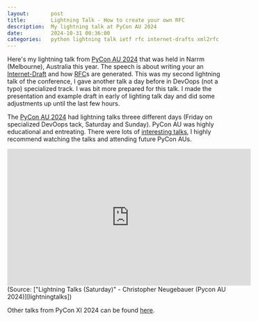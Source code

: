 ```yaml
---
layout:       post
title:        Lightning Talk - How to create your own RFC
description:  My lightning talk at PyCon AU 2024
date:         2024-10-31 00:36:00
categories:   python lightning talk ietf rfc internet-drafts xml2rfc
---
```


Here's my lightning talk from [PyCon AU 2024][pyconau] that was held in Narrm
(Melbourne), Australia this year.
The speech is about writing your an [Internet-Draft](i-d) and how [RFC][rfc]s
are generated.
This was my second lightning talk of the conference, I gave another talk a day
before in DevOops (not a typo) specialized track. I was bit more prepared for
this talk. I made the presentation and example draft in early of lighting talk
day and did some adjustments up until the last few hours.

The [PyCon AU 2024][pyconau] had lightning talks threee different days (Friday
on specialized DevOops tack, Saturday and Sunday). PyCon AU was highly
educational and entreating. There were lots of [interesting talks][talks], I
highly recommend watching the talks and attending future PyCon AUs.

<iframe width="560" height="315" src="https://www.youtube.com/embed/ajJ1n2o1NN0?si=jd1Nl0NxBXq8eFfu&amp;start=1345" title="YouTube video player" frameborder="0" allow="accelerometer; autoplay; clipboard-write; encrypted-media; gyroscope; picture-in-picture; web-share" allowfullscreen></iframe>
(Source:  ["Lightning Talks (Saturday)" - Christopher Neugebauer (Pycon AU 2024)][lightningtalks])

Other talks from PyCon XI 2024 can be found [here][talks].

[pyconau]:        https://2024.pycon.org.au/
[i-d]:            https://www.ietf.org/participate/ids/
[rfc]:            https://www.ietf.org/process/rfcs/
[lightningtalks]: https://www.youtube.com/watch?v=ajJ1n2o1NN0
[talks]:          https://www.youtube.com/watch?v=xVjlVYFrJj4&list=PLs4CJRBY5F1Jn7fWZyMgogpPsu1vAZKB2

